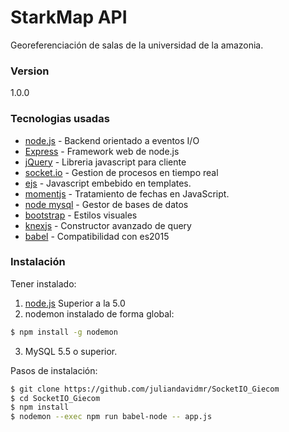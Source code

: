 # StarkMap API
Georeferenciación de salas de la universidad de la amazonia.

### Version
1.0.0

### Tecnologias usadas

* [node.js] - Backend orientado a eventos I/O
* [Express] - Framework web de node.js
* [jQuery] - Libreria javascript para cliente
* [socket.io] - Gestion de procesos en tiempo real
* [ejs] - Javascript embebido en templates.
* [momentjs] - Tratamiento de fechas en JavaScript.
* [node mysql] - Gestor de bases de datos
* [bootstrap] - Estilos visuales
* [knexjs] - Constructor avanzado de query
* [babel] - Compatibilidad con es2015

### Instalación

Tener instalado:
1. [node.js] Superior a la 5.0
2. nodemon instalado de forma global:
```sh
$ npm install -g nodemon
```
3. MySQL 5.5 o superior.

Pasos de instalación:

```sh
$ git clone https://github.com/juliandavidmr/SocketIO_Giecom
$ cd SocketIO_Giecom
$ npm install
$ nodemon --exec npm run babel-node -- app.js

```
   [node.js]: <http://nodejs.org>
   [jQuery]: <http://jquery.com>   
   [express]: <http://expressjs.com>
   [AngularJS]: <http://angularjs.org>
   [Gulp]: <http://gulpjs.com>
   [socket.io]: <http://socket.io>
   [ejs]: <https://github.com/tj/ejs>
   [momentjs]: <http://momentjs.com/>
   [node mysql]: <https://github.com/felixge/node-mysql>
   [Bootstrap]: <http://getbootstrap.com/>
   [knexjs]: <http://knexjs.org/>
   [babel]: <https://babeljs.io/docs/setup/#installation>
